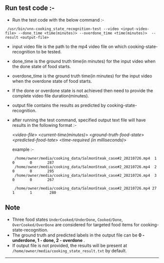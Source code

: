 ## Run test code :-
  - Run the test code with the below command :-
  ```
   /usr/bin/vnn-cooking_state_recognition-test --video <input-video-file> --done_time <time(minutes)> --overdone_time <time(minutes)>  --result <output-file>
  ```
   - input video file is the path to the mp4 video file on which cooking-state-recognition to be tested. 
   - done_time is the ground truth time(in minutes) for the input video when the done state of food starts.  
   - overdone_time is the ground truth time(in minutes) for the input video when the overdone state of food starts.
   - If the done or overdone state is not achieved then need to provide the complete video file duration(minutes).
   - output file contains the results as predicted by cooking-state-recognition.
   
       

   - after running the test command, specified output text file will have results in the following format :-
      
       <*video-file*> <*current-time(minutes)*> <*ground-truth-food-state*> <*predicted-food-tate*> <*time-required (in milliseconds)*>
       
       example :-
       ```
        /home/owner/media/cooking_data/SalmonSteak_case#2_20210726.mp4  1       0       0       287
        /home/owner/media/cooking_data/SalmonSteak_case#2_20210726.mp4  2       0       0       295
        /home/owner/media/cooking_data/SalmonSteak_case#2_20210726.mp4  3       0       0       267
       
        /home/owner/media/cooking_data/SalmonSteak_case#2_20210726.mp4 27       1       1        280
       ```
  
## Note
  - Three food states `UnderCooked/UnderDone`, `Cooked/Done`, `OverCooked/OverDone` are considered for targeted food items for cooking-state-recognition.
  - The ground truth and predicted labels in the output file can be **0 - underdone, 1 - done, 2 - overdone** . 
  - If output file is not provided, the results will be present at ```/home/owner/media/cooking_state_result.txt``` by default.
  
---
